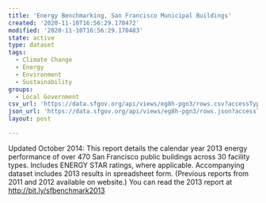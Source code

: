 ```yaml
---
title: 'Energy Benchmarking, San Francisco Municipal Buildings'
created: '2020-11-10T16:56:29.170472'
modified: '2020-11-10T16:56:29.170483'
state: active
type: dataset
tags:
  - Climate Change
  - Energy
  - Environment
  - Sustainability
groups:
  - Local Government
csv_url: 'https://data.sfgov.org/api/views/eg8h-pgn3/rows.csv?accessType=DOWNLOAD'
json_url: 'https://data.sfgov.org/api/views/eg8h-pgn3/rows.json?accessType=DOWNLOAD'
layout: post

---
```

Updated October 2014: This report details the calendar year 2013 energy performance of over 470 San Francisco public buildings across 30 facility types. Includes ENERGY STAR ratings, where applicable. Accompanying dataset includes 2013 results in spreadsheet form. (Previous reports from 2011 and 2012 available on website.) You can read the 2013 report at http://bit.ly/sfbenchmark2013
